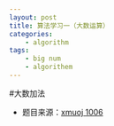 ```yaml
--- 
layout: post
title: 算法学习一（大数运算）
categories:
    - algorithm
tags:
    - big num
    - algorithem
---
```


#大数加法
- 题目来源：[xmuoj 1006](http://acm.xmu.edu.cn/JudgeOnline/problem.php?id=1006)




































































